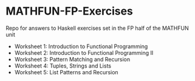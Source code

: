 # MATHFUN-FP-Exercises
Repo for answers to Haskell exercises set in the FP half of the MATHFUN unit

- Worksheet 1: Introduction to Functional Programming
- Worksheet 2: Introduction to Functional Programming II
- Worksheet 3: Pattern Matching and Recursion
- Worksheet 4: Tuples, Strings and Lists
- Worksheet 5: List Patterns and Recursion
